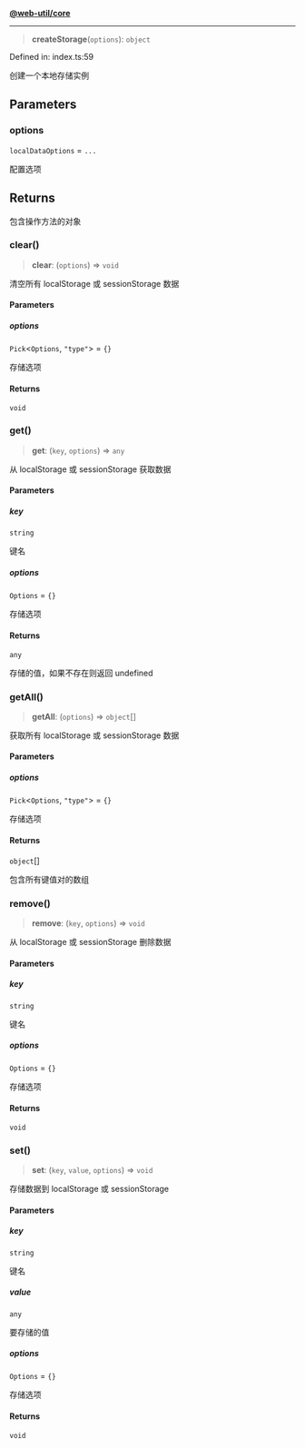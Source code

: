 [**@web-util/core**](../README.md)

***

> **createStorage**(`options`): `object`

Defined in: index.ts:59

创建一个本地存储实例

## Parameters

### options

`localDataOptions` = `...`

配置选项

## Returns

包含操作方法的对象

### clear()

> **clear**: (`options`) => `void`

清空所有 localStorage 或 sessionStorage 数据

#### Parameters

##### options

`Pick`\<`Options`, `"type"`\> = `{}`

存储选项

#### Returns

`void`

### get()

> **get**: (`key`, `options`) => `any`

从 localStorage 或 sessionStorage 获取数据

#### Parameters

##### key

`string`

键名

##### options

`Options` = `{}`

存储选项

#### Returns

`any`

存储的值，如果不存在则返回 undefined

### getAll()

> **getAll**: (`options`) => `object`[]

获取所有 localStorage 或 sessionStorage 数据

#### Parameters

##### options

`Pick`\<`Options`, `"type"`\> = `{}`

存储选项

#### Returns

`object`[]

包含所有键值对的数组

### remove()

> **remove**: (`key`, `options`) => `void`

从 localStorage 或 sessionStorage 删除数据

#### Parameters

##### key

`string`

键名

##### options

`Options` = `{}`

存储选项

#### Returns

`void`

### set()

> **set**: (`key`, `value`, `options`) => `void`

存储数据到 localStorage 或 sessionStorage

#### Parameters

##### key

`string`

键名

##### value

`any`

要存储的值

##### options

`Options` = `{}`

存储选项

#### Returns

`void`
